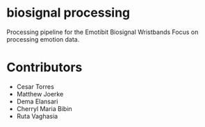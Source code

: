 # biosignal processing

Processing pipeline for the Emotibit Biosignal Wristbands
Focus on processing emotion data. 


# Contributors
* Cesar Torres
* Matthew Joerke
* Dema Elansari
* Cherryl Maria Bibin
* Ruta Vaghasia
